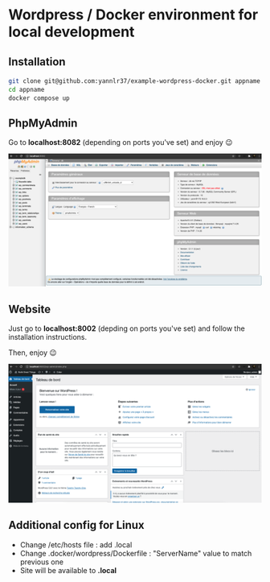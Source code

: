 # Wordpress / Docker environment for local development

## Installation

```bash
git clone git@github.com:yannlr37/example-wordpress-docker.git appname
cd appname
docker compose up
```

## PhpMyAdmin

Go to **localhost:8082** (depending on ports you've set) and enjoy :wink:

![DB Admin](assets/img/phpmyadmin.png)

## Website

Just go to **localhost:8002** (depding on ports you've set) and follow the installation instructions.

Then, enjoy :wink:

![Wordpress](assets/img/website.png)

## Additional config for Linux

* Change /etc/hosts file : add <project>.local
* Change .docker/wordpress/Dockerfile : "ServerName" value to match previous one
* Site will be available to **<project>.local**
